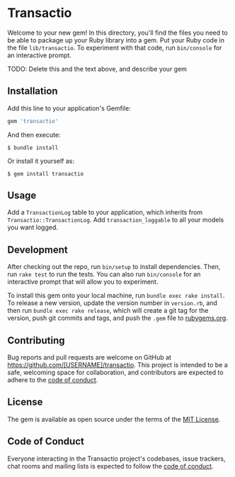 # Transactio

Welcome to your new gem! In this directory, you'll find the files you need to be able to package up your Ruby library into a gem. Put your Ruby code in the file `lib/transactio`. To experiment with that code, run `bin/console` for an interactive prompt.

TODO: Delete this and the text above, and describe your gem

## Installation

Add this line to your application's Gemfile:

```ruby
gem 'transactio'
```

And then execute:

    $ bundle install

Or install it yourself as:

    $ gem install transactio

## Usage

Add a `TransactionLog` table to your application, which inherits from `Transactio::TransactionLog`.
Add `transaction_loggable` to all your models you want logged.

## Development

After checking out the repo, run `bin/setup` to install dependencies. Then, run `rake test` to run the tests. You can also run `bin/console` for an interactive prompt that will allow you to experiment.

To install this gem onto your local machine, run `bundle exec rake install`. To release a new version, update the version number in `version.rb`, and then run `bundle exec rake release`, which will create a git tag for the version, push git commits and tags, and push the `.gem` file to [rubygems.org](https://rubygems.org).

## Contributing

Bug reports and pull requests are welcome on GitHub at https://github.com/[USERNAME]/transactio. This project is intended to be a safe, welcoming space for collaboration, and contributors are expected to adhere to the [code of conduct](https://github.com/[USERNAME]/transactio/blob/master/CODE_OF_CONDUCT.md).


## License

The gem is available as open source under the terms of the [MIT License](https://opensource.org/licenses/MIT).

## Code of Conduct

Everyone interacting in the Transactio project's codebases, issue trackers, chat rooms and mailing lists is expected to follow the [code of conduct](https://github.com/[USERNAME]/transactio/blob/master/CODE_OF_CONDUCT.md).
